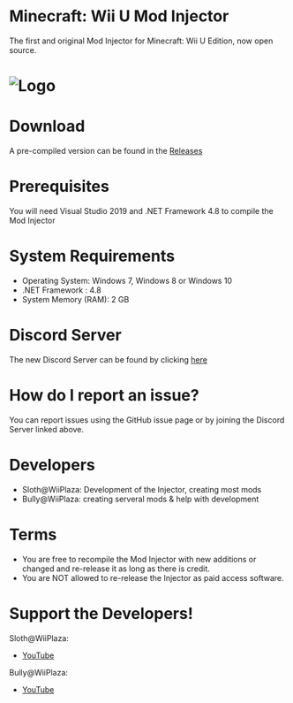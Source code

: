 # Minecraft: Wii U Mod Injector
The first and original Mod Injector for Minecraft: Wii U Edition, now open source.
# ![Logo](Minecraft%20Wii%20U%20Mod%20Injector/Icon.ico)

# Download
A pre-compiled version can be found in the [Releases](https://github.com/Kashiiera/Minecraft-Wii-U-Mod-Injector/releases)

# Prerequisites 
You will need Visual Studio 2019 and .NET Framework 4.8 to compile the Mod Injector

# System Requirements
* Operating System: Windows 7, Windows 8 or Windows 10
* .NET Framework : 4.8
* System Memory (RAM): 2 GB

# Discord Server
The new Discord Server can be found by clicking [here](https://discord.gg/jrzZWaDc7a)

# How do I report an issue?
You can report issues using the GitHub issue page or by joining the Discord Server linked above.

# Developers
* Sloth@WiiPlaza: Development of the Injector, creating most mods
* Bully@WiiPlaza: creating serveral mods & help with development

# Terms
* You are free to recompile the Mod Injector with new additions or changed and re-release it as long as there is credit.
* You are NOT allowed to re-release the Injector as paid access software.

# Support the Developers!

Sloth@WiiPlaza:
* [YouTube](https://www.youtube.com/SlothWiiPlaza)

Bully@WiiPlaza:
* [YouTube](https://www.youtube.com/BullyWiiPlaza)
